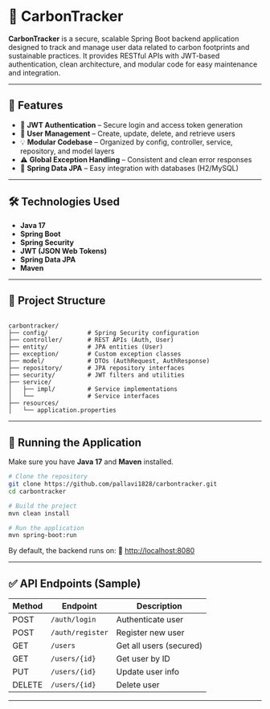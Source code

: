
# 🌱 CarbonTracker

**CarbonTracker** is a secure, scalable Spring Boot backend application designed to track and manage user data related to carbon footprints and sustainable practices. It provides RESTful APIs with JWT-based authentication, clean architecture, and modular code for easy maintenance and integration.

---

## 🚀 Features

- 🔐 **JWT Authentication** – Secure login and access token generation
- 👥 **User Management** – Create, update, delete, and retrieve users
- 💡 **Modular Codebase** – Organized by config, controller, service, repository, and model layers
- ⚠️ **Global Exception Handling** – Consistent and clean error responses
- 🔄 **Spring Data JPA** – Easy integration with databases (H2/MySQL)

---

## 🛠️ Technologies Used

- **Java 17**
- **Spring Boot**
- **Spring Security**
- **JWT (JSON Web Tokens)**
- **Spring Data JPA**
- **Maven**

---

## 📂 Project Structure

```

carbontracker/
├── config/           # Spring Security configuration
├── controller/       # REST APIs (Auth, User)
├── entity/           # JPA entities (User)
├── exception/        # Custom exception classes
├── model/            # DTOs (AuthRequest, AuthResponse)
├── repository/       # JPA repository interfaces
├── security/         # JWT filters and utilities
├── service/
│   ├── impl/         # Service implementations
│   └──               # Service interfaces
├── resources/
│   └── application.properties

````

---

## 🧪 Running the Application

Make sure you have **Java 17** and **Maven** installed.

```bash
# Clone the repository
git clone https://github.com/pallavi1828/carbontracker.git
cd carbontracker

# Build the project
mvn clean install

# Run the application
mvn spring-boot:run
````

By default, the backend runs on:
🔗 [http://localhost:8080](http://localhost:8080)

---

## ✅ API Endpoints (Sample)

| Method | Endpoint         | Description             |
| ------ | ---------------- | ----------------------- |
| POST   | `/auth/login`    | Authenticate user       |
| POST   | `/auth/register` | Register new user       |
| GET    | `/users`         | Get all users (secured) |
| GET    | `/users/{id}`    | Get user by ID          |
| PUT    | `/users/{id}`    | Update user info        |
| DELETE | `/users/{id}`    | Delete user             |

---

